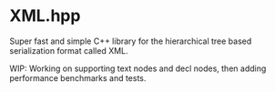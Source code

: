 # XML.hpp
Super fast and simple C++ library for the hierarchical tree based serialization format called XML.

WIP: Working on supporting text nodes and decl nodes, then adding performance benchmarks and tests.